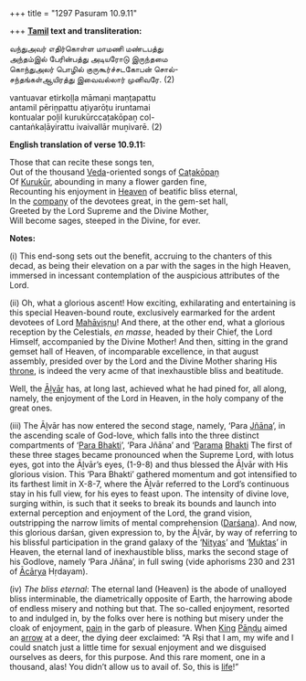 +++
title = "1297 Pasuram 10.9.11"

+++
**[Tamil](/definition/tamil#history "show Tamil definitions") text and transliteration:**

வந்துஅவர் எதிர்கொள்ள மாமணி மண்டபத்து  
அந்தம்இல் பேரின்பத்து அடியரோடு இருந்தமை  
கொந்துஅலர் பொழில் குருகூர்ச்சடகோபன் சொல்-  
சந்தங்கள்ஆயிரத்து இவைவல்லார் முனிவரே. (2)

vantuavar etirkoḷḷa māmaṇi maṇṭapattu  
antamil pēriṉpattu aṭiyarōṭu iruntamai  
kontualar poḻil kurukūrccaṭakōpaṉ col-  
cantaṅkaḷāyirattu ivaivallār muṉivarē. (2)

**English translation of verse 10.9.11:**

Those that can recite these songs ten,  
Out of the thousand [Veda](/definition/veda#vaishnavism "show Veda definitions")-oriented songs of [Caṭakōpaṉ](/definition/catakopan#vaishnavism "show Caṭakōpaṉ definitions")  
Of [Kurukūr](/definition/kurukur#vaishnavism "show Kurukūr definitions"), abounding in many a flower garden fine,  
Recounting his enjoyment in [Heaven](/definition/heaven#history "show Heaven definitions") of beatific bliss eternal,  
In the [company](/definition/company#history "show company definitions") of the devotees great, in the gem-set hall,  
Greeted by the Lord Supreme and the Divine Mother,  
Will become sages, steeped in the Divine, for ever.

**Notes:**

\(i\) This end-song sets out the benefit, accruing to the chanters of this decad, as being their elevation on a par with the sages in the high Heaven, immersed in incessant contemplation of the auspicious attributes of the Lord.

\(ii\) Oh, what a glorious ascent! How exciting, exhilarating and entertaining is this special Heaven-bound route, exclusively earmarked for the ardent devotees of Lord [Mahāviṣṇu](/definition/mahavishnu#vaishnavism "show Mahāviṣṇu definitions")! And there, at the other end, what a glorious reception by the Celestials, *en masse*, headed by their Chief, the Lord Himself, accompanied by the Divine Mother! And then, sitting in the grand gemset hall of Heaven, of incomparable excellence, in that august assembly, presided over by the Lord and the Divine Mother sharing His [throne](/definition/throne#history "show throne definitions"), is indeed the very acme of that inexhaustible bliss and beatitude.

Well, the [Āḻvār](/definition/aḻvar#vaishnavism "show Āḻvār definitions") has, at long last, achieved what he had pined for, all along, namely, the enjoyment of the Lord in Heaven, in the holy company of the great ones.

\(iii\) The Āḻvār has now entered the second stage, namely, ‘Para [Jñāna](/definition/jnana#vaishnavism "show Jñāna definitions")’, in the ascending scale of God-love, which falls into the three distinct compartments of ‘[Para Bhakti](/definition/parabhakti#vaishnavism "show Para Bhakti definitions")’, ‘Para Jñāna’ and ‘[Parama](/definition/parama#vaishnavism "show Parama definitions") [Bhakti](/definition/bhakti#vaishnavism "show Bhakti definitions") The first of these three stages became pronounced when the Supreme Lord, with lotus eyes, got into the Āḻvār’s eyes, (1-9-8) and thus blessed the Āḻvār with His glorious vision. This ‘Para Bhakti’ gathered momentum and got intensified to its farthest limit in X-8-7, where the Āḻvār referred to the Lord’s continuous stay in his full view, for his eyes to feast upon. The intensity of divine love, surging within, is such that it seeks to break its bounds and launch into external perception and enjoyment of the Lord, the grand vision, outstripping the narrow limits of mental comprehension ([Darśana](/definition/darshana#vaishnavism "show Darśana definitions")). And now, this glorious darśan, given expression to, by the Āḻvār, by way of referring to his blissful participation in the grand galaxy of the ‘[Nityas](/definition/nitya#vaishnavism "show Nityas definitions")’ and ‘[Muktas](/definition/mukta#vaishnavism "show Muktas definitions")’ in Heaven, the eternal land of inexhaustible bliss, marks the second stage of his Godlove, namely ‘Para Jñāna’, in full swing (vide aphorisms 230 and 231 of [Ācārya](/definition/acarya#vaishnavism "show Ācārya definitions") Hṛdayam).

\(iv\) *The bliss eternal*: The eternal land (Heaven) is the abode of unalloyed bliss interminable, the diametrically opposite of Earth, the harrowing abode of endless misery and nothing but that. The so-called enjoyment, resorted to and indulged in, by the folks over here is nothing but misery under the cloak of enjoyment, [pain](/definition/pain#history "show pain definitions") in the garb of pleasure. When [King](/definition/king#history "show King definitions") [Pāṇḍu](/definition/pandu#vaishnavism "show Pāṇḍu definitions") aimed an [arrow](/definition/arrow#history "show arrow definitions") at a deer, the dying deer exclaimed: “A Rṣi that I am, my wife and I could snatch just a little time for sexual enjoyment and we disguised ourselves as deers, for this purpose. And this rare moment, one in a thousand, alas! You didn’t allow us to avail of. So, this is [life](/definition/life#history "show life definitions")!”


